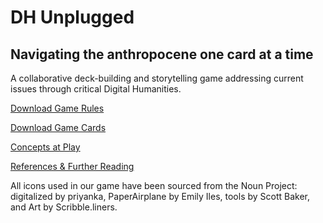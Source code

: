 
# DH Unplugged
## Navigating the anthropocene one card at a time

A collaborative deck-building and storytelling game addressing current issues through critical Digital Humanities. 

[Download Game Rules](rules.md)

[Download Game Cards](cards.md)

[Concepts at Play](concepts.md)

[References & Further Reading](ref.md)

All icons used in our game have been sourced from the Noun Project: digitalized by priyanka, PaperAirplane by Emily Iles, tools by Scott Baker, and Art by Scribble.liners.
